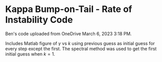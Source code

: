 # Kappa Bump-on-Tail - Rate of Instability Code
Ben's code uploaded from OneDrive March 6, 2023 3:18 PM.

Includes Matlab figure of $\gamma$ vs $k$ using previous guess as initial guess for every step except the first. The spectral method was used to get the first initial guess when $k=1$.
